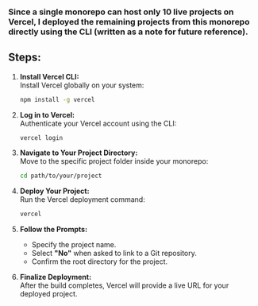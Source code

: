 ### Since a single monorepo can host only 10 live projects on Vercel, I deployed the remaining projects from this monorepo directly using the CLI (written as a note for future reference).

## Steps:

1. **Install Vercel CLI:**  
   Install Vercel globally on your system:

   ```bash
   npm install -g vercel
   ```

2. **Log in to Vercel:**  
   Authenticate your Vercel account using the CLI:

   ```bash
   vercel login
   ```

3. **Navigate to Your Project Directory:**  
   Move to the specific project folder inside your monorepo:

   ```bash
   cd path/to/your/project
   ```

4. **Deploy Your Project:**  
   Run the Vercel deployment command:

   ```bash
   vercel
   ```

5. **Follow the Prompts:**

   - Specify the project name.
   - Select **"No"** when asked to link to a Git repository.
   - Confirm the root directory for the project.

6. **Finalize Deployment:**  
   After the build completes, Vercel will provide a live URL for your deployed project.
